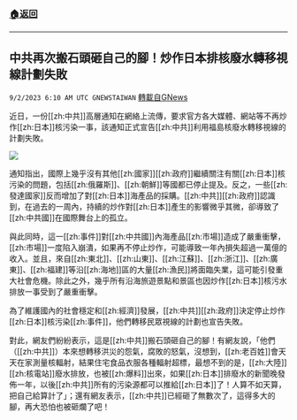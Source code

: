 ###  [:house:返回](README.md)
---


## 中共再次搬石頭砸自己的腳！炒作日本排核廢水轉移視線計劃失敗
`9/2/2023 6:10 AM UTC GNEWSTAIWAN` [轉載自GNews](https://gnews.org/articles/1634062)


近日，一份[[zh:中共]]高層通知在網絡上流傳，要求官方各大媒體、網站等不再炒作[[zh:日本]]核污染一事，該通知正式宣告[[zh:中共]]利用福島核廢水轉移視線的計劃失敗。

![](ipfs://QmQYeTeoP4pdK8wNpmnYWGdnM81cF9y1DvsTErtEzfD2Se?.png)
  
通知指出，國際上幾乎沒有其他[[zh:國家]][[zh:政府]]繼續關注有關[[zh:日本]]核污染的問題，包括[[zh:俄羅斯]]、[[zh:朝鮮]]等國都已停止提及。反之，一些[[zh:發達國家]]反而增加了對[[zh:日本]]海產品的採購。[[zh:中共]][[zh:政府]]認識到，在過去的一周內，持續的炒作對[[zh:日本]]產生的影響微乎其微，卻導致了[[zh:中共國]]在國際舞台上的孤立。

  

  

與此同時，這一[[zh:事件]]對[[zh:中共國]]內海產品[[zh:市場]]造成了嚴重衝擊，[[zh:市場]]一度陷入崩潰，如果再不停止炒作，可能導致一年內損失超過一萬億的收入。並且，來自[[zh:東北]]、[[zh:山東]]、[[zh:江蘇]]、[[zh:浙江]]、[[zh:廣東]]、[[zh:福建]]等沿[[zh:海地]]區的大量[[zh:漁民]]將面臨失業，這可能引發重大社會危機。除此之外，幾乎所有沿海旅遊景點和景區也因炒作[[zh:日本]]核污水排放一事受到了嚴重衝擊。

  

為了維護國內的社會穩定和[[zh:經濟]]發展，[[zh:中共]][[zh:政府]]決定停止炒作[[zh:日本]]核污染[[zh:事件]]，他們轉移民眾視線的計劃也宣告失敗。

  

對此，網友們紛紛表示，這是[[zh:中共]]搬石頭砸自己的腳！有網友說，「他們（[[zh:中共]]）本來想轉移洪災的怨氣，腐敗的怒氣，沒想到，[[zh:老百姓]]會天天在家測量核輻射，結果住宅食品衣服各種輻射超標，最想不到的是，[[zh:大陸]][[zh:核電站]]廢水排放，也被[[zh:爆料]]出來，如果[[zh:日本]]排廢水的新聞晚發佈一年，以後[[zh:中共]]所有的污染源都可以推給[[zh:日本]]了！人算不如天算，把自己給算計了」；還有網友表示，[[zh:中共]]已經砸了無數次了，這得多大的腳，再大恐怕也被砸爛了吧！
